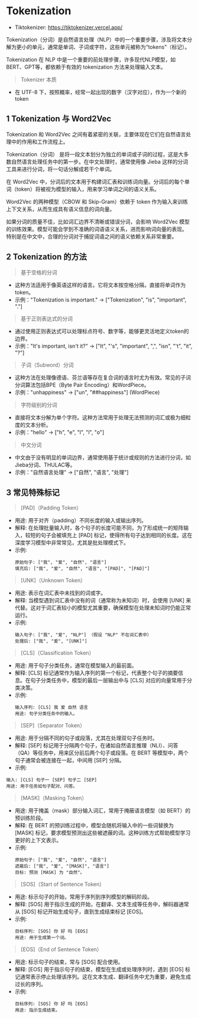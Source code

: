 
# Tokenization
- Tiktokenizer: https://tiktokenizer.vercel.app/

Tokenization（分词）是自然语言处理（NLP）中的一个重要步骤，涉及将文本分解为更小的单元，通常是单词、子词或字符，这些单元被称为“tokens”（标记）。

Tokenization 在 NLP 中是一个重要的前处理步骤，许多现代NLP模型，如BERT、GPT等，都依赖于有效的 tokenization 方法来处理输入文本。

>Tokenizer 本质
- 在 UTF-8 下，按照概率，经常一起出现的数字（汉字对应），作为一个新的token


## 1 Tokenization 与 Word2Vec
Tokenization 和 Word2Vec 之间有着紧密的关联，主要体现在它们在自然语言处理中的作用和工作流程上。


Tokenization（分词） 是将一段文本划分为独立的单词或子词的过程，这是大多数自然语言处理任务中的第一步。在中文处理时，通常使用像 Jieba 这样的分词工具来进行分词，将一句话分解成若干个单词。

在 Word2Vec 中，分词后的文本用于构建词汇表和训练词向量。分词后的每个单词（token）将被视为模型的输入，用来学习单词之间的语义关系。

Word2Vec 的两种模型（CBOW 和 Skip-Gram）依赖于 token 作为输入来训练上下文关系，从而生成具有语义信息的词向量。

如果分词的质量不佳，比如词汇边界不清晰或错误分词，会影响 Word2Vec 模型的训练效果。模型可能会学到不准确的词语语义关系，进而影响词向量的表现。
特别是在中文中，合理的分词对于捕捉词语之间的语义依赖关系非常重要。


## 2 Tokenization 的方法

>基于空格的分词
- 这种方法适用于像英语这样的语言。它将文本按空格分隔，直接将单词作为token。
- 示例："Tokenization is important." → ["Tokenization", "is", "important", "."]

>基于正则表达式的分词
- 通过使用正则表达式可以处理标点符号、数字等，能够更灵活地定义token的边界。
- 示例："It's important, isn't it?" → ["It", "'s", "important", ",", "isn", "'t", "it", "?"]

>子词（Subword）分词
- 这种方法在处理像德语、芬兰语等存在复合词的语言时尤为有效。常见的子词分词算法包括BPE（Byte Pair Encoding）和WordPiece。
- 示例："unhappiness" → ["un", "##happiness"] (WordPiece)

>字符级别的分词
- 直接将文本分解为单个字符。这种方法常用于处理无法预测的词汇或极为细粒度的文本分析。
- 示例："hello" → ["h", "e", "l", "l", "o"]

>中文分词
- 中文由于没有明显的单词边界，通常使用基于统计或规则的方法进行分词，如Jieba分词、THULAC等。
- 示例："自然语言处理" → ["自然", "语言", "处理"]



## 3 常见特殊标记
>[PAD]（Padding Token）
- 用途: 用于对齐（padding）不同长度的输入或输出序列。
- 解释: 在处理批量输入时，各个句子的长度可能不同，为了形成统一的矩阵输入，较短的句子会被填充上 [PAD] 标记，使得所有句子达到相同的长度。这在深度学习模型中非常常见，尤其是批处理模式下。
- 示例:
    ```
    原始句子: ["我", "爱", "自然", "语言"]
    填充后: ["我", "爱", "自然", "语言", "[PAD]", "[PAD]"]
    ```

>[UNK]（Unknown Token）
- 用途: 表示在词汇表中未找到的词或字。
- 解释: 当模型遇到词汇表中没有的词（通常称为未知词）时，会使用 [UNK] 来代替。这对于词汇表较小的模型尤其重要，确保模型在处理未知词时仍能正常运行。
- 示例:
    ```
    输入句子: ["我", "爱", "NLP"] （假设 "NLP" 不在词汇表中）
    处理后: ["我", "爱", "[UNK]"]
    ```

>[CLS]（Classification Token）
- 用途: 用于句子分类任务，通常在模型输入的最前面。
- 解释: [CLS] 标记通常作为输入序列的第一个标记，代表整个句子的摘要信息。在句子分类任务中，模型的最后一层输出中与 [CLS] 对应的向量常用于分类决策。
- 示例:
    ```
    输入序列: [CLS] 我 爱 自然 语言
    用途: 句子分类任务中的输入。
    ```


>[SEP]（Separator Token）
- 用途: 用于分隔不同的句子或段落，尤其在处理双句子任务时。
- 解释: [SEP] 标记用于分隔两个句子，在诸如自然语言推理（NLI）、问答（QA）等任务中，用来区分前后两个句子或段落。在 BERT 等模型中，两个句子通常会被连接在一起，中间用 [SEP] 分隔。
- 示例:
```
输入: [CLS] 句子一 [SEP] 句子二 [SEP]
用途: 用于任务如句子配对、问答。
```

>[MASK]（Masking Token）
- 用途: 用于掩盖（mask）部分输入词汇，常用于掩蔽语言模型（如 BERT）的预训练阶段。
- 解释: 在 BERT 的预训练过程中，模型会随机将输入中的一些词替换为 [MASK] 标记，要求模型预测出这些被遮蔽的词。这种训练方式帮助模型学习更好的上下文表示。
- 示例:
    ```
    原始句子: ["我", "爱", "自然", "语言"]
    遮蔽后: ["我", "爱", "[MASK]", "语言"]
    目标: 预测 [MASK] 为 "自然"。
    ```
>[SOS]（Start of Sentence Token）
- 用途: 标示句子的开始，常用于序列到序列模型的解码阶段。
- 解释: [SOS] 用于指示生成的开始，在翻译、文本生成等任务中，解码器通常从 [SOS] 标记开始生成句子，直到生成结束标记 [EOS]。
- 示例:
    ```
    目标序列: [SOS] 你 好 吗 [EOS]
    用途: 用于生成第一个词。
    ```

>[EOS]（End of Sentence Token）
- 用途: 标示句子的结束，常与 [SOS] 配合使用。
- 解释: [EOS] 用于指示句子的结束，模型在生成或处理序列时，遇到 [EOS] 标记通常表示停止处理该序列。这在文本生成、翻译任务中尤为重要，避免生成过长的序列。
- 示例:
    ```
    目标序列: [SOS] 你 好 吗 [EOS]
    用途: 指示生成结束。
    ```